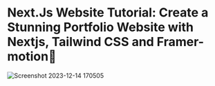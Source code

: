   # Next.Js Website Tutorial: Create a Stunning Portfolio Website with Nextjs, Tailwind CSS and Framer-motion🌟
       
![Screenshot 2023-12-14 170505](https://github.com/TruongTanNghia/Build-My-Profile-NextJs/assets/92427686/7391213c-44e1-406a-bf6e-50683c0b12e1) 
  
  
 
